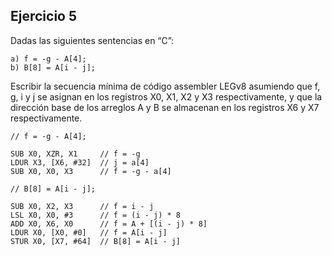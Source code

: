 ## Ejercicio 5
Dadas las siguientes sentencias en “C”:
```
a) f = -g - A[4];
b) B[8] = A[i - j];
```

Escribir la secuencia mínima de código assembler LEGv8 asumiendo que f, g, i y j se asignan en los registros X0, X1, X2 y X3 respectivamente, y que la dirección base de los arreglos A y B se almacenan en los registros X6 y X7 respectivamente.

```
// f = -g - A[4];

SUB X0, XZR, X1     // f = -g
LDUR X3, [X6, #32]  // j = a[4]
SUB X0, X0, X3      // f = -g - a[4]
```
```
// B[8] = A[i - j];

SUB X0, X2, X3      // f = i - j
LSL X0, X0, #3      // f = (i - j) * 8
ADD X0, X6, X0      // f = A + [(i - j) * 8]
LDUR X0, [X0, #0]   // f = A[i - j]
STUR X0, [X7, #64]  // B[8] = A[i - j]
```